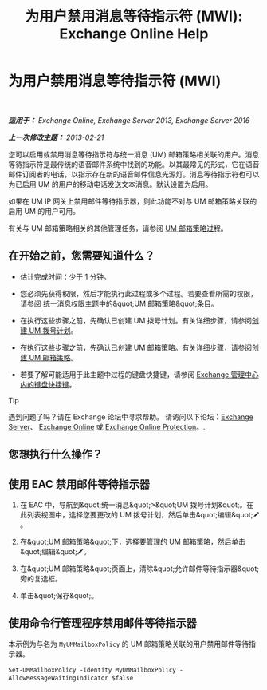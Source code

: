 ﻿---
title: '为用户禁用消息等待指示符 (MWI): Exchange Online Help'
TOCTitle: 为用户禁用消息等待指示符 (MWI)
ms:assetid: 51cd6dc4-11d1-4eb9-a6c6-1965fcd24267
ms:mtpsurl: https://technet.microsoft.com/zh-cn/library/JJ673525(v=EXCHG.150)
ms:contentKeyID: 50556568
ms.date: 05/23/2018
mtps_version: v=EXCHG.150
ms.translationtype: MT
---

# 为用户禁用消息等待指示符 (MWI)

 

_**适用于：** Exchange Online, Exchange Server 2013, Exchange Server 2016_

_**上一次修改主题：** 2013-02-21_

您可以启用或禁用消息等待指示符与统一消息 (UM) 邮箱策略相关联的用户。消息等待指示符是最传统的语音邮件系统中找到的功能。以其最常见的形式，它在语音邮件订阅者的电话，以指示存在新的语音邮件信息光源灯。消息等待指示符也可以为已启用 UM 的用户的移动电话发送文本消息。默认设置为启用。

如果在 UM IP 网关上禁用邮件等待指示器，则此功能不对与 UM 邮箱策略关联的启用 UM 的用户可用。

有关与 UM 邮箱策略相关的其他管理任务，请参阅 [UM 邮箱策略过程](um-mailbox-policy-procedures-exchange-2013-help.md)。

## 在开始之前，您需要知道什么？

  - 估计完成时间：少于 1 分钟。

  - 您必须先获得权限，然后才能执行此过程或多个过程。若要查看所需的权限，请参阅 [统一消息权限](unified-messaging-permissions-exchange-2013-help.md)主题中的\&quot;UM 邮箱策略\&quot;条目。

  - 在执行这些步骤之前，先确认已创建 UM 拨号计划。有关详细步骤，请参阅[创建 UM 拨号计划](create-a-um-dial-plan-exchange-2013-help.md)。

  - 在执行这些步骤之前，先确认已创建 UM 邮箱策略。有关详细步骤，请参阅[创建 UM 邮箱策略](create-a-um-mailbox-policy-exchange-2013-help.md)。

  - 若要了解可能适用于此主题中过程的键盘快捷键，请参阅 [Exchange 管理中心内的键盘快捷键](keyboard-shortcuts-in-the-exchange-admin-center-exchange-online-protection-help.md)。

> [!tip]
> 遇到问题了吗？请在 Exchange 论坛中寻求帮助。 请访问以下论坛：<a href="https://go.microsoft.com/fwlink/p/?linkid=60612">Exchange Server</a>、 <a href="https://go.microsoft.com/fwlink/p/?linkid=267542">Exchange Online</a> 或 <a href="https://go.microsoft.com/fwlink/p/?linkid=285351">Exchange Online Protection</a>。.


## 您想执行什么操作？

## 使用 EAC 禁用邮件等待指示器

1.  在 EAC 中，导航到\&quot;统一消息\&quot;\>\&quot;UM 拨号计划\&quot;。在此列表视图中，选择您要更改的 UM 拨号计划，然后单击\&quot;编辑\&quot;![编辑图标](images/Bb124582.6f53ccb2-1f13-4c02-bea0-30690e6ea71d(EXCHG.150).gif "编辑图标")。

2.  在\&quot;UM 邮箱策略\&quot;下，选择要管理的 UM 邮箱策略，然后单击\&quot;编辑\&quot;![编辑图标](images/Bb124582.6f53ccb2-1f13-4c02-bea0-30690e6ea71d(EXCHG.150).gif "编辑图标")。

3.  在\&quot;UM 邮箱策略\&quot;页面上，清除\&quot;允许邮件等待指示器\&quot;旁的复选框。

4.  单击\&quot;保存\&quot;。

## 使用命令行管理程序禁用邮件等待指示器

本示例为与名为 `MyUMMailboxPolicy` 的 UM 邮箱策略关联的用户禁用邮件等待指示器。

    Set-UMMailboxPolicy -identity MyUMMailboxPolicy -AllowMessageWaitingIndicator $false

